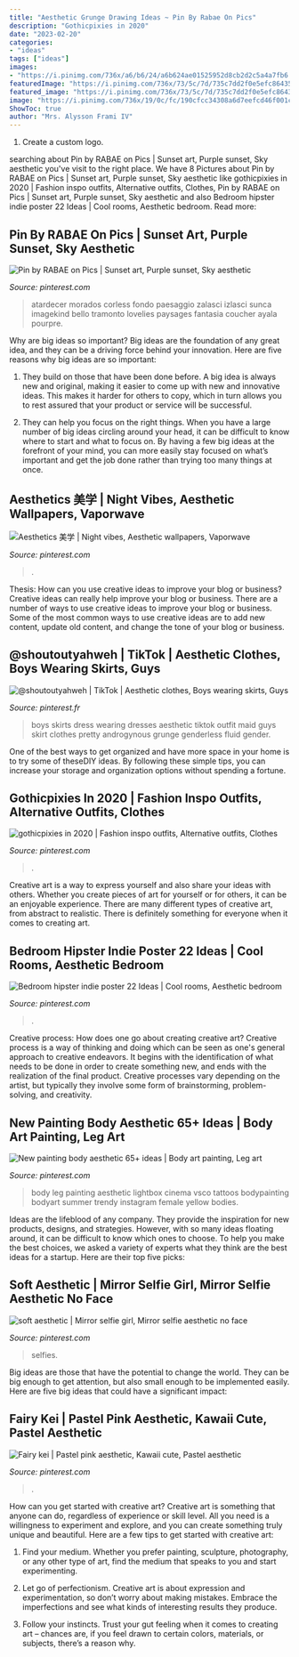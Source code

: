 ```yaml
---
title: "Aesthetic Grunge Drawing Ideas ~ Pin By Rabae On Pics"
description: "Gothicpixies in 2020"
date: "2023-02-20"
categories:
- "ideas"
tags: ["ideas"]
images:
- "https://i.pinimg.com/736x/a6/b6/24/a6b624ae01525952d8cb2d2c5a4a7fb6.jpg"
featuredImage: "https://i.pinimg.com/736x/73/5c/7d/735c7dd2f0e5efc86435f6543552f418.jpg"
featured_image: "https://i.pinimg.com/736x/73/5c/7d/735c7dd2f0e5efc86435f6543552f418.jpg"
image: "https://i.pinimg.com/736x/19/0c/fc/190cfcc34308a6d7eefcd46f001c5e63--lolita-style-kawaii-stuff.jpg"
ShowToc: true
author: "Mrs. Alysson Frami IV"
---
```



1. Create a custom logo.

	

		
searching about Pin by RABAE on Pics | Sunset art, Purple sunset, Sky aesthetic you've visit to the right place. We have 8 Pictures about Pin by RABAE on Pics | Sunset art, Purple sunset, Sky aesthetic like gothicpixies in 2020 | Fashion inspo outfits, Alternative outfits, Clothes, Pin by RABAE on Pics | Sunset art, Purple sunset, Sky aesthetic and also Bedroom hipster indie poster 22 Ideas | Cool rooms, Aesthetic bedroom. Read more:
		
    
## Pin By RABAE On Pics | Sunset Art, Purple Sunset, Sky Aesthetic

<img loading=lazy src="https://i.pinimg.com/736x/73/5c/7d/735c7dd2f0e5efc86435f6543552f418.jpg" onerror="this.onerror=null;this.src='https://tse4.mm.bing.net/th?id=OIP.6qcJwwls5dlCAqqEFNa29wHaLH&amp;pid=15.1';" alt="Pin by RABAE on Pics | Sunset art, Purple sunset, Sky aesthetic">

_Source: pinterest.com_

>atardecer morados corless fondo paesaggio zalasci izlasci sunca imagekind bello tramonto lovelies paysages fantasia coucher ayala pourpre. 

	

Why are big ideas so important?
Big ideas are the foundation of any great idea, and they can be a driving force behind your innovation. Here are five reasons why big ideas are so important:
1. They build on those that have been done before. A big idea is always new and original, making it easier to come up with new and innovative ideas. This makes it harder for others to copy, which in turn allows you to rest assured that your product or service will be successful.

2. They can help you focus on the right things. When you have a large number of big ideas circling around your head, it can be difficult to know where to start and what to focus on. By having a few big ideas at the forefront of your mind, you can more easily stay focused on what’s important and get the job done rather than trying too many things at once.

    
## Aesthetics 美学 | Night Vibes, Aesthetic Wallpapers, Vaporwave

<img loading=lazy src="https://i.pinimg.com/736x/a6/b6/24/a6b624ae01525952d8cb2d2c5a4a7fb6.jpg" onerror="this.onerror=null;this.src='https://tse3.mm.bing.net/th?id=OIP._dt4XOOZIriHyFA3DCJUkAHaJ3&amp;pid=15.1';" alt="Aesthetics 美学 | Night vibes, Aesthetic wallpapers, Vaporwave">

_Source: pinterest.com_

>. 

	

Thesis: How can you use creative ideas to improve your blog or business?
Creative ideas can really help improve your blog or business. There are a number of ways to use creative ideas to improve your blog or business. Some of the most common ways to use creative ideas are to add new content, update old content, and change the tone of your blog or business.

    
## @shoutoutyahweh | TikTok | Aesthetic Clothes, Boys Wearing Skirts, Guys

<img loading=lazy src="https://i.pinimg.com/736x/17/23/40/17234040704a95674cbfbfc70232ae0f.jpg" onerror="this.onerror=null;this.src='https://tse4.mm.bing.net/th?id=OIP.ow2U04-I-Q4LgXXM-vsPcAHaMC&amp;pid=15.1';" alt="@shoutoutyahweh | TikTok | Aesthetic clothes, Boys wearing skirts, Guys">

_Source: pinterest.fr_

>boys skirts dress wearing dresses aesthetic tiktok outfit maid guys skirt clothes pretty androgynous grunge genderless fluid gender. 

	

One of the best ways to get organized and have more space in your home is to try some of theseDIY ideas. By following these simple tips, you can increase your storage and organization options without spending a fortune.

    
## Gothicpixies In 2020 | Fashion Inspo Outfits, Alternative Outfits, Clothes

<img loading=lazy src="https://i.pinimg.com/736x/75/00/87/7500875dad13bf09d0c968a942e85834.jpg" onerror="this.onerror=null;this.src='https://tse4.mm.bing.net/th?id=OIP.9Xr12eAbg5k2Ytm9fB-XKgHaSE&amp;pid=15.1';" alt="gothicpixies in 2020 | Fashion inspo outfits, Alternative outfits, Clothes">

_Source: pinterest.com_

>. 

	

Creative art is a way to express yourself and also share your ideas with others. Whether you create pieces of art for yourself or for others, it can be an enjoyable experience. There are many different types of creative art, from abstract to realistic. There is definitely something for everyone when it comes to creating art.

    
## Bedroom Hipster Indie Poster 22 Ideas | Cool Rooms, Aesthetic Bedroom

<img loading=lazy src="https://i.pinimg.com/736x/b6/2d/61/b62d6169d1d15dc4777936e33743cc29.jpg" onerror="this.onerror=null;this.src='https://tse1.mm.bing.net/th?id=OIP.UjPkXU47WQePqmN4g66wlgAAAA&amp;pid=15.1';" alt="Bedroom hipster indie poster 22 Ideas | Cool rooms, Aesthetic bedroom">

_Source: pinterest.com_

>. 

	

Creative process: How does one go about creating creative art?
Creative process is a way of thinking and doing which can be seen as one's general approach to creative endeavors. It begins with the identification of what needs to be done in order to create something new, and ends with the realization of the final product. Creative processes vary depending on the artist, but typically they involve some form of brainstorming, problem-solving, and creativity.

    
## New Painting Body Aesthetic 65+ Ideas | Body Art Painting, Leg Art

<img loading=lazy src="https://i.pinimg.com/736x/9f/1c/2d/9f1c2d0950de690b0df8774511abca32.jpg" onerror="this.onerror=null;this.src='https://tse3.mm.bing.net/th?id=OIP.ECxnhdsajt7F_R_4Hu4PGAAAAA&amp;pid=15.1';" alt="New painting body aesthetic 65+ ideas | Body art painting, Leg art">

_Source: pinterest.com_

>body leg painting aesthetic lightbox cinema vsco tattoos bodypainting bodyart summer trendy instagram female yellow bodies. 

	

Ideas are the lifeblood of any company. They provide the inspiration for new products, designs, and strategies. However, with so many ideas floating around, it can be difficult to know which ones to choose. To help you make the best choices, we asked a variety of experts what they think are the best ideas for a startup. Here are their top five picks: 

    
## Soft Aesthetic | Mirror Selfie Girl, Mirror Selfie Aesthetic No Face

<img loading=lazy src="https://i.pinimg.com/736x/bf/be/1d/bfbe1d960c3f3fec671783598ffd1e26.jpg" onerror="this.onerror=null;this.src='https://tse3.mm.bing.net/th?id=OIP._Gz5U7gzhY76uSEATJAsrwHaJ3&amp;pid=15.1';" alt="soft aesthetic | Mirror selfie girl, Mirror selfie aesthetic no face">

_Source: pinterest.com_

>selfies. 

	

Big ideas are those that have the potential to change the world. They can be big enough to get attention, but also small enough to be implemented easily. Here are five big ideas that could have a significant impact: 

    
## Fairy Kei | Pastel Pink Aesthetic, Kawaii Cute, Pastel Aesthetic

<img loading=lazy src="https://i.pinimg.com/736x/19/0c/fc/190cfcc34308a6d7eefcd46f001c5e63--lolita-style-kawaii-stuff.jpg" onerror="this.onerror=null;this.src='https://tse1.mm.bing.net/th?id=OIP.JYK_a739ppKsZFQI_Z0fYwHaKC&amp;pid=15.1';" alt="Fairy kei | Pastel pink aesthetic, Kawaii cute, Pastel aesthetic">

_Source: pinterest.com_

>. 

	

How can you get started with creative art?
Creative art is something that anyone can do, regardless of experience or skill level. All you need is a willingness to experiment and explore, and you can create something truly unique and beautiful. Here are a few tips to get started with creative art:
1. Find your medium. Whether you prefer painting, sculpture, photography, or any other type of art, find the medium that speaks to you and start experimenting.

2. Let go of perfectionism. Creative art is about expression and experimentation, so don’t worry about making mistakes. Embrace the imperfections and see what kinds of interesting results they produce.

3. Follow your instincts. Trust your gut feeling when it comes to creating art – chances are, if you feel drawn to certain colors, materials, or subjects, there’s a reason why.

